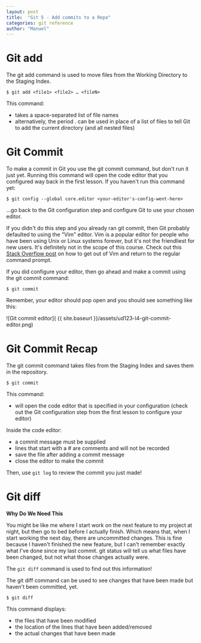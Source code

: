 ```yaml
---
layout: post
title:  "Git 5 - Add commits to a Repo"
categories: git reference
author: "Manuel"
---
```


# Git add

The git add command is used to move files from the Working Directory to the Staging Index.

    $ git add <file1> <file2> … <fileN>

This command:

- takes a space-separated list of file names
- alternatively, the period . can be used in place of a list of files to tell Git to add the current directory (and all nested files)

# Git Commit

To make a commit in Git you use the git commit command, but don't run it just yet. Running this command will open the code editor that you configured way back in the first lesson. If you haven't run this command yet:

    $ git config --global core.editor <your-editor's-config-went-here>

...go back to the Git configuration step and configure Git to use your chosen editor.

If you didn't do this step and you already ran git commit, then Git probably defaulted to using the "Vim" editor. Vim is a popular editor for people who have been using Unix or Linux systems forever, but it's not the friendliest for new users. It's definitely not in the scope of this course. Check out this [Stack Overflow post](https://stackoverflow.com/questions/11828270/how-to-exit-the-vim-editor) on how to get out of Vim and return to the regular command prompt.

If you did configure your editor, then go ahead and make a commit using the git commit command:

    $ git commit

Remember, your editor should pop open and you should see something like this:

![Git commit editor]( {{ site.baseurl }}/assets/ud123-l4-git-commit-editor.png)

# Git Commit Recap

The git commit command takes files from the Staging Index and saves them in the repository.

    $ git commit

This command:

- will open the code editor that is specified in your configuration
    (check out the Git configuration step from the first lesson to configure your editor)

Inside the code editor:

- a commit message must be supplied
- lines that start with a # are comments and will not be recorded
- save the file after adding a commit message
- close the editor to make the commit

Then, use `git log` to review the commit you just made!

# Git diff

**Why Do We Need This**

You might be like me where I start work on the next feature to my project at night, but then go to bed before I actually finish. Which means that, when I start working the next day, there are uncommitted changes. This is fine because I haven't finished the new feature, but I can't remember exactly what I've done since my last commit. git status will tell us what files have been changed, but not what those changes actually were.

The `git diff` command is used to find out this information!

The git diff command can be used to see changes that have been made but haven't been committed, yet.

    $ git diff

This command displays:

- the files that have been modified
- the location of the lines that have been added/removed
- the actual changes that have been made
